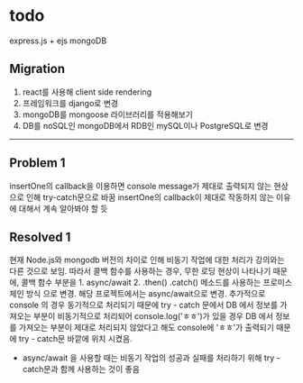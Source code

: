 # todo

express.js + ejs
mongoDB

## Migration

1. react를 사용해 client side rendering
2. 프레임워크를 django로 변경
3. mongoDB를 mongoose 라이브러리를 적용해보기
4. DB를 noSQL인 mongoDB에서 RDB인 mySQL이나 PostgreSQL로 변경

---

## Problem 1

insertOne의 callback을 이용하면 console message가 제대로 출력되지 않는 현상으로 인해 try-catch문으로 바꿈
insertOne의 callback이 제대로 작동하지 않는 이유에 대해서 계속 알아봐야 할 듯

## Resolved 1

현재 Node.js와 mongodb 버전의 차이로 인해 비동기 작업에 대한 처리가 강의와는 다른 것으로 보임.
따라서 콜백 함수를 사용하는 경우, 무한 로딩 현상이 나타나기 때문에,
콜백 함수 부분을 1. async/await 2. .then() .catch() 메소드를 사용하는 프로미스 체인 방식 으로 변경.
해당 프로젝트에서는 async/await으로 변경.
추가적으로 console 의 경우 동기적으로 처리되기 때문에 try - catch 문에서 DB 에서 정보를 가져오는 부분이 비동기적으로 처리되어
console.log('ㅎㅎ')가 있을 경우 DB 에서 정보를 가져오는 부분이 제대로 처리되지 않았다고 해도 console에 'ㅎㅎ'가 출력되기 때문에
try - catch문 바깥에 위치 시켰음.

- async/await 을 사용할 때는 비동기 작업의 성공과 실패를 처리하기 위해 try - catch문과 함께 사용하는 것이 좋음
